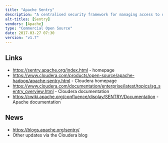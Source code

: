 ```yaml
---
title: "Apache Sentry"
description: "A centralised security framework for managing access to data in Hadoop.   Supports integration with LDAP and Active Directory for user authentication, a central policy server/store, and plugins for Hadoop components (including Hive, Solr, Impala and HDFS, with support for Kafka and Sqoop2 in preview) to manage authorisation of user access to data, although HDFS support is limited to Hive data only.  Also supports row level filtering policies for Solr, and historical support for defining policies in files per service (Sentry Policy Files).  Integrates with the Hue security app (to manage permissions) and with Cloudera Navigator (for authorisation audit events).  Started in 2012 as Cloudera Access, with an initial 1.0 release in 2013 as Sentry.  Donated to the Apache Foundation in August 2013, graduating in March 2016. "
alt-titles: [Sentry]
vendors: [Apache]
type: "Commercial Open Source"
date: 2017-03-27 07:30
version: "v1.7"
---
```

## Links

* <https://sentry.apache.org/index.html> - homepage
* <https://www.cloudera.com/products/open-source/apache-hadoop/apache-sentry.html> - Cloudera homepage
* <https://www.cloudera.com/documentation/enterprise/latest/topics/sg_sentry_overview.html> - Cloudera documentation
* <https://cwiki.apache.org/confluence/display/SENTRY/Documentation> - Apache documentation

## News

* <https://blogs.apache.org/sentry/>
* Other updates via the Cloudera blog